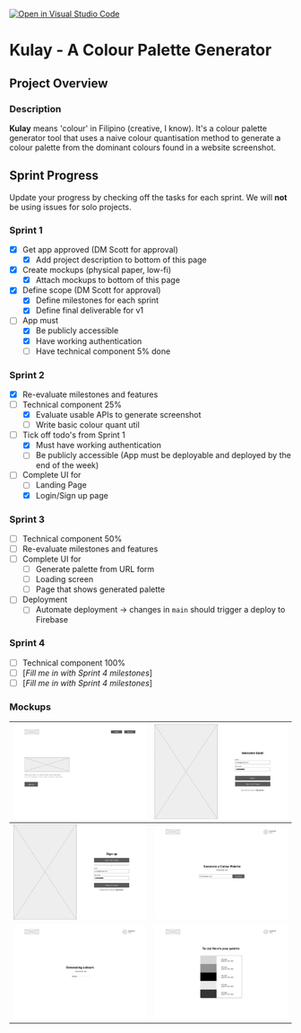 [![Open in Visual Studio Code](https://classroom.github.com/assets/open-in-vscode-c66648af7eb3fe8bc4f294546bfd86ef473780cde1dea487d3c4ff354943c9ae.svg)](https://classroom.github.com/online_ide?assignment_repo_id=8039585&assignment_repo_type=AssignmentRepo)

# Kulay - A Colour Palette Generator

## Project Overview

### Description

**Kulay** means 'colour' in Filipino (creative, I know). It's a colour palette generator tool that uses a naive colour quantisation method to generate a colour palette from the dominant colours found in a website screenshot.

## Sprint Progress

Update your progress by checking off the tasks for each sprint. We will **not** be using issues for solo projects.

### Sprint 1

- [x] Get app approved (DM Scott for approval)
  - [x] Add project description to bottom of this page
- [x] Create mockups (physical paper, low-fi)
  - [x] Attach mockups to bottom of this page
- [x] Define scope (DM Scott for approval)
  - [x] Define milestones for each sprint
  - [x] Define final deliverable for v1
- [ ] App must
  - [x] Be publicly accessible
  - [x] Have working authentication
  - [ ] Have technical component 5% done

### Sprint 2

- [x] Re-evaluate milestones and features
- [ ] Technical component 25%
  - [x] Evaluate usable APIs to generate screenshot
  - [ ] Write basic colour quant util
- [ ] Tick off todo's from Sprint 1
  - [x] Must have working authentication
  - [ ] Be publicly accessible (App must be deployable and deployed by the end of the week)
- [ ] Complete UI for
  - [ ] Landing Page
  - [x] Login/Sign up page

### Sprint 3

- [ ] Technical component 50%
- [ ] Re-evaluate milestones and features
- [ ] Complete UI for
  - [ ] Generate palette from URL form
  - [ ] Loading screen
  - [ ] Page that shows generated palette
- [ ] Deployment
  - [ ] Automate deployment -> changes in `main` should trigger a deploy to Firebase

### Sprint 4

- [ ] Technical component 100%
- [ ] [*Fill me in with Sprint 4 milestones*]
- [ ] [*Fill me in with Sprint 4 milestones*]

### Mockups

| ![Landing Page Wireframe](https://github.com/Scott-Coates-Org/solo-project-msunji/blob/main/public/images/mockups/Mockup_Landing.jpg?raw=true)   | ![Login Wireframe](https://github.com/Scott-Coates-Org/solo-project-msunji/blob/main/public/images/mockups/Mockup_Login.jpg?raw=true)                    |
| ------------------------------------------------------------------------------------------------------------------------------------------------ | -------------------------------------------------------------------------------------------------------------------------------------------------------- |
| ![Sign Up Wireframe](https://github.com/Scott-Coates-Org/solo-project-msunji/blob/main/public/images/mockups/Mockup_SignUp.jpg?raw=true)         | ![Landing Page Wireframe](https://github.com/Scott-Coates-Org/solo-project-msunji/blob/main/public/images/mockups/Mockup_SubmitURL.jpg?raw=true)         |
| ![Generate a Palette](https://github.com/Scott-Coates-Org/solo-project-msunji/blob/main/public/images/mockups/Mockup_LoadingScreen.jpg?raw=true) | ![Landing Page Wireframe](https://github.com/Scott-Coates-Org/solo-project-msunji/blob/main/public/images/mockups/Mockup_GeneratedPalettes.jpg?raw=true) |
